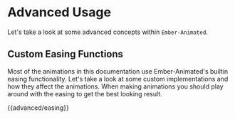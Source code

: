 # Advanced Usage

Let's take a look at some advanced concepts within `Ember-Animated`.

## Custom Easing Functions

Most of the animations in this documentation use Ember-Animated's builtin easing functionality. Let's take a look at some custom implementations and how they affect the animations. When making animations you should play around with the easing to get the best looking result.

{{advanced/easing}}
